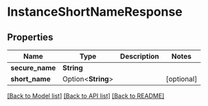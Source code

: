 # InstanceShortNameResponse

## Properties

Name | Type | Description | Notes
------------ | ------------- | ------------- | -------------
**secure_name** | **String** |  | 
**short_name** | Option<**String**> |  | [optional]

[[Back to Model list]](../README.md#documentation-for-models) [[Back to API list]](../README.md#documentation-for-api-endpoints) [[Back to README]](../README.md)


